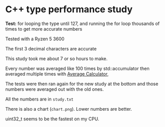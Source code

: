 # C++ type performance study
**Test:** for looping the type until 127, and running the for loop thousands of times to get more accurate numbers

Tested with a Ryzen 5 3600

The first 3 decimal characters are accurate


This study took me about 7 or so hours to make.

Every number was averaged like 100 times by std::accumulator then averaged multiple times with [Average Calculator](https://www.calculator.net/average-calculator.html),

The tests were then ran again for the new study at the bottom and those numbers were averaged out with the old ones.

All the numbers are in `study.txt`

There is also a chart (`chart.png`). Lower numbers are better.

uint32_t seems to be the fastest on my CPU.
